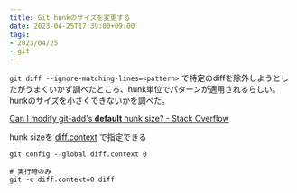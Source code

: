 ```yaml
---
title: Git hunkのサイズを変更する
date: 2023-04-25T17:39:00+09:00
tags:
- 2023/04/25
- git
---
```


`git diff --ignore-matching-lines=<pattern>` で特定のdiffを除外しようとしたがうまくいかず調べたところ、hunk単位でパターンが適用されるらしい。
hunkのサイズを小さくできないかを調べた。

[Can I modify git-add's **default** hunk size? - Stack Overflow](https://stackoverflow.com/questions/33891010/can-i-modify-git-adds-default-hunk-size)

hunk sizeを [diff.context](https://git-scm.com/docs/diff-config#diff-config-diffcontext) で指定できる

````
git config --global diff.context 0

# 実行時のみ
git -c diff.context=0 diff
````
